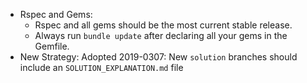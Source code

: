* Rspec and Gems:
  * Rspec and all gems should be the most current stable release.
  * Always run `bundle update` after declaring all your gems in the Gemfile.
* New Strategy: Adopted 2019-0307: New `solution` branches should include an `SOLUTION_EXPLANATION.md` file
